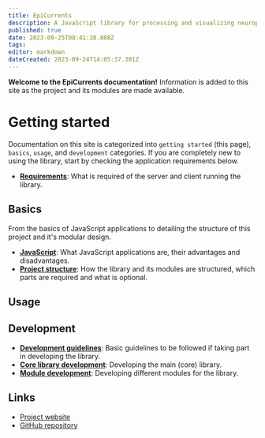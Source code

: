 ```yaml
---
title: EpiCurrents
description: A JavaScript library for processing and visualizing neurophysiological signals in a web browser
published: true
date: 2023-09-25T08:41:38.808Z
tags: 
editor: markdown
dateCreated: 2023-09-24T14:05:37.301Z
---
```


**Welcome to the EpiCurrents documentation!** Information is added to this site as the project and its modules are made available.

Getting started
===============

Documentation on this site is categorized into `getting started` (this page), `basics`, `usage`, and `development` categories. If you are completely new to using the library, start by checking the application requirements below.

- **[Requirements](/installation/requirements)**: What is required of the server and client running the library.

## Basics
From the basics of JavaScript applications to detailing the structure of this project and it's modular design.

- **[JavaScript](/basics/javascript)**: What JavaScript applications are, their advantages and disadvantages.
- **[Project structure](/basics/project-structure)**: How the library and its modules are structured, which parts are required and what is optional.

## Usage

## Development

- **[Development guidelines](/development/guidelines)**: Basic guidelines to be followed if taking part in developing the library.
- **[Core library development](/development/core-library)**: Developing the main (core) library.
- **[Module development](/development/modules)**: Developing different modules for the library.

## Links

- [Project website](https://epicurrents.io)
- [GitHub repository](https://github.com/epicurrents)